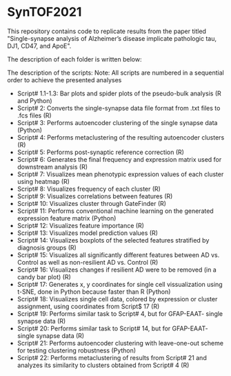# SynTOF2021
This repository contains code to replicate results from the paper titled "Single-synapse analysis of Alzheimer’s disease implicate pathologic tau, DJ1, CD47, and ApoE".


The description of each folder is written below:


The description of the scripts:
Note: All scripts are numbered in a sequential order to achieve the presented analyses

* Script# 1.1-1.3: Bar plots and spider plots of the pseudo-bulk analysis (R and Python)
* Script# 2: Converts the single-synapse data file format from .txt files to .fcs files (R)
* Script# 3: Performs autoencoder clustering of the single synapse data (Python)
* Script# 4: Performs metaclustering of the resulting autoencoder clusters (R)
* Script# 5: Performs post-synaptic reference correction (R)
* Script# 6: Generates the final frequency and expression matrix used for downstream analysis (R)
* Script# 7: Visualizes mean phenotypic expression values of each cluster using heatmap (R)
* Script# 8: Visualizes frequency of each cluster (R)
* Script# 9: Visualizes correlations between features (R)
* Script# 10: Visualizes cluster through GateFinder (R)
* Script# 11: Performs conventional machine learning on the generated expression feature matrix (Python)
* Script# 12: Visualizes feature importance (R)
* Script# 13: Visualizes model prediction values (R)
* Script# 14: Visualizes boxplots of the selected features stratified by diagnosis groups (R)
* Script# 15: Visualizes all significantly different features between AD vs. Control as well as non-resilient AD vs. Control (R)
* Script# 16: Visualizes changes if resilient AD were to be removed (in a candy bar plot) (R)
* Script# 17: Generates x, y coordinates for single cell vissualization using t-SNE, done in Python because faster than R (Python)
* Script# 18: Visualizes single cell data, colored by expression or cluster assignment, using coordinates from Script$ 17 (R)
* Script# 19: Performs similar task to Script# 4, but for GFAP-EAAT- single synapse data (R)
* Script# 20: Performs similar task to Script# 14, but for GFAP-EAAT- single synapse data (R)
* Script# 21: Performs autoencoder clustering with leave-one-out scheme for testing clustering robustness (Python)
* Script# 22: Performs metaclustering of results from Script# 21 and analyzes its similarity to clusters obtained from Script# 4 (R)
